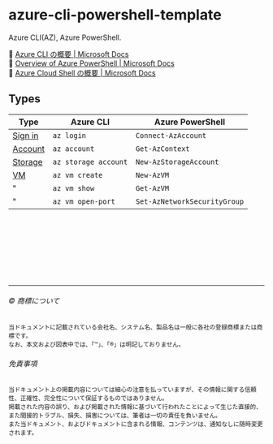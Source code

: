 # azure-cli-powershell-template

Azure CLI(AZ), Azure PowerShell.  

:link: [Azure CLI の概要 | Microsoft Docs](https://docs.microsoft.com/ja-jp/cli/azure/)  
:link: [Overview of Azure PowerShell | Microsoft Docs](https://docs.microsoft.com/ja-jp/powershell/azure)  
:link: [Azure Cloud Shell の概要 | Microsoft Docs](https://docs.microsoft.com/ja-jp/azure/cloud-shell/overview)  

## Types

| Type                           | Azure CLI                 | Azure PowerShell  
| ------------------------------ | ------------------------- | -----------------------  
| [Sign in](signin/)             | ``az login``              | ``Connect-AzAccount``
| [Account](account/)            | ``az account``            | ``Get-AzContext``
| [Storage](storage/)            | ``az storage account``    | ``New-AzStorageAccount``
| [VM](vm/)                      | ``az vm create``          | ``New-AzVM``
| "                              | ``az vm show``            | ``Get-AzVM``
| "                              | ``az vm open-port``       | ``Set-AzNetworkSecurityGroup``


















　  
　  
　  
　  
　  
　  

* * *

###### :copyright: 商標について

<sup>当ドキュメントに記載されている会社名、システム名、製品名は一般に各社の登録商標または商標です。</sup>  
<sup>なお、本文および図表中では、「™」、「®」は明記しておりません。</sup>  

###### 免責事項  
<sup>当ドキュメント上の掲載内容については細心の注意を払っていますが、その情報に関する信頼性、正確性、完全性について保証するものではありません。</sup>  
<sup>掲載された内容の誤り、および掲載された情報に基づいて行われたことによって生じた直接的、また間接的トラブル、損失、損害については、筆者は一切の責任を負いません。</sup>  
<sup>また当ドキュメント、およびドキュメントに含まれる情報、コンテンツは、通知なしに随時変更されます。</sup>  